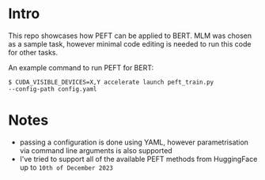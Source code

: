 # Intro

This repo showcases how PEFT can be applied to BERT. MLM was chosen as a sample task, however minimal code editing is needed to run this code for other tasks.

An example command to run PEFT for BERT:

<code>$ CUDA_VISIBLE_DEVICES=X,Y accelerate launch peft_train.py --config-path config.yaml</code>

# Notes
- passing a configuration is done using YAML, however parametrisation via command line arguments is also supported
- I've tried to support all of the available PEFT methods from HuggingFace up to `10th of December 2023`